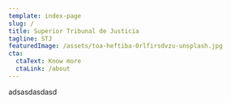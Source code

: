```yaml
---
template: index-page
slug: /
title: Superior Tribunal de Justicia
tagline: STJ
featuredImage: /assets/toa-heftiba-0rlfirsdvzu-unsplash.jpg
cta:
  ctaText: Know more
  ctaLink: /about
---
```

adsasdasdasd